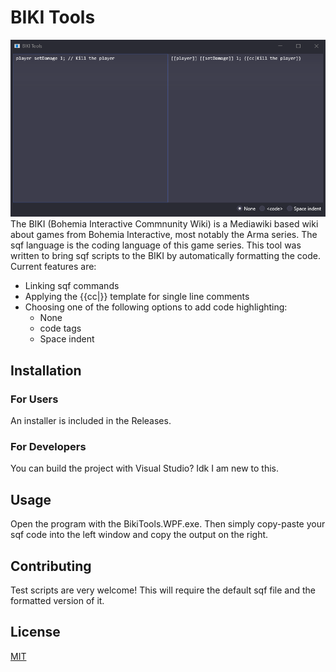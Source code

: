 # BIKI Tools
![alt text](.github/Media/Screenshot.png)<br/>
The BIKI (Bohemia Interactive Commnunity Wiki) is a Mediawiki based wiki about games from Bohemia Interactive, most notably the Arma series. The sqf language is the coding language of this game series. This tool was written to bring sqf scripts to the BIKI by automatically formatting the code. Current features are:
- Linking sqf commands
- Applying the {{cc|}} template for single line comments
- Choosing one of the following options to add code highlighting:
  - None
  - code tags
  - Space indent

## Installation
### For Users
An installer is included in the Releases.

### For Developers
You can build the project with Visual Studio? Idk I am new to this.

## Usage
Open the program with the BikiTools.WPF.exe. Then simply copy-paste your sqf code into the left window and copy the output on the right.

## Contributing
Test scripts are very welcome! This will require the default sqf file and the formatted version of it.

## License
[MIT](https://choosealicense.com/licenses/mit/)
